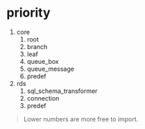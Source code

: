 # priority
1. core
   1. root
   2. branch
   3. leaf
   4. queue_box
   5. queue_message
   6. predef
2. rds
   1. sql_schema_transformer
   2. connection
   3. predef
   
> Lower numbers are more free to import.